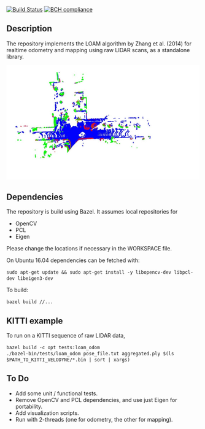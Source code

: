 [![Build Status](https://travis-ci.org/fferroni/lidar_odometry_and_mapping.svg?branch=master)](https://travis-ci.org/fferroni/lidar_odometry_and_mapping)
[![BCH compliance](https://bettercodehub.com/edge/badge/fferroni/lidar_odometry_and_mapping?branch=master)](https://bettercodehub.com/)

## Description

The repository implements the LOAM algorithm by Zhang et al. (2014) for realtime odometry and mapping using raw LIDAR scans, as a standalone library.

![](docs/animation.gif)

## Dependencies

The repository is build using Bazel. It assumes local repositories for

- OpenCV
- PCL
- Eigen

Please change the locations if necessary in the WORKSPACE file.

On Ubuntu 16.04 dependencies can be fetched with:
```
sudo apt-get update && sudo apt-get install -y libopencv-dev libpcl-dev libeigen3-dev
```

To build:
```
bazel build //...
```

## KITTI example

To run on a KITTI sequence of raw LIDAR data,

```
bazel build -c opt tests:loam_odom
./bazel-bin/tests/loam_odom pose_file.txt aggregated.ply $(ls $PATH_TO_KITTI_VELODYNE/*.bin | sort | xargs)
```

## To Do

- Add some unit / functional tests.
- Remove OpenCV and PCL dependencies, and use just Eigen for portability.
- Add visualization scripts.
- Run with 2-threads (one for odometry, the other for mapping).
